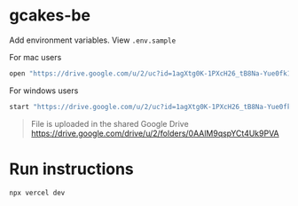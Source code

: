 # gcakes-be

Add environment variables. View `.env.sample`

For mac users

```bash
open "https://drive.google.com/u/2/uc?id=1agXtg0K-1PXcH26_tB8Na-Yue0fk1u85&export=download"
```

For windows users

```bash
start "https://drive.google.com/u/2/uc?id=1agXtg0K-1PXcH26_tB8Na-Yue0fk1u85&export=download"
```

> File is uploaded in the shared Google Drive
> https://drive.google.com/drive/u/2/folders/0AAlM9qspYCt4Uk9PVA

# Run instructions

```bash
npx vercel dev
```
